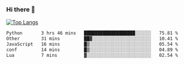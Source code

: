 ### Hi there 👋

<!--
**3Xpl0it3r/3Xpl0it3r** is a ✨ _special_ ✨ repository because its `README.md` (this file) appears on your GitHub profile.

Here are some ideas to get you started:

- 🔭 I’m currently working on ...
- 🌱 I’m currently learning ...
- 👯 I’m looking to collaborate on ...
- 🤔 I’m looking for help with ...
- 💬 Ask me about ...
- 📫 How to reach me: ...
- 😄 Pronouns: ...
- ⚡ Fun fact: ...
-->


[![Top Langs](https://github-readme-stats.vercel.app/api/top-langs/?username=3Xpl0it3r&layout=compact)](https://github.com/3Xpl0it3r/3Xpl0it3r)

<!--START_SECTION:waka-->

```txt
Python       3 hrs 46 mins   ███████████████████░░░░░░   75.81 %
Other        31 mins         ██▓░░░░░░░░░░░░░░░░░░░░░░   10.41 %
JavaScript   16 mins         █▒░░░░░░░░░░░░░░░░░░░░░░░   05.54 %
conf         14 mins         █▒░░░░░░░░░░░░░░░░░░░░░░░   04.89 %
Lua          7 mins          ▓░░░░░░░░░░░░░░░░░░░░░░░░   02.54 %
```

<!--END_SECTION:waka-->
